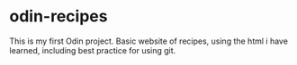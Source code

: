 # odin-recipes
This is my first Odin project. Basic website of recipes, using the html i have learned, including best practice for using git.
